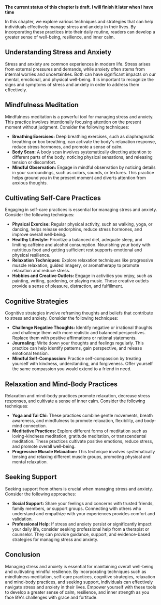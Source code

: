 **The current status of this chapter is draft. I will finish it later when I have time**

In this chapter, we explore various techniques and strategies that can help individuals effectively manage stress and anxiety in their lives. By incorporating these practices into their daily routine, readers can develop a greater sense of well-being, resilience, and inner calm.

Understanding Stress and Anxiety
--------------------------------

Stress and anxiety are common experiences in modern life. Stress arises from external pressures and demands, while anxiety often stems from internal worries and uncertainties. Both can have significant impacts on our mental, emotional, and physical well-being. It is important to recognize the signs and symptoms of stress and anxiety in order to address them effectively.

Mindfulness Meditation
----------------------

Mindfulness meditation is a powerful tool for managing stress and anxiety. This practice involves intentionally focusing attention on the present moment without judgment. Consider the following techniques:

* **Breathing Exercises:** Deep breathing exercises, such as diaphragmatic breathing or box breathing, can activate the body's relaxation response, reduce stress hormones, and promote a sense of calm.
* **Body Scan:** A body scan involves systematically directing attention to different parts of the body, noticing physical sensations, and releasing tension or discomfort.
* **Mindful Observation:** Engage in mindful observation by noticing details in your surroundings, such as colors, sounds, or textures. This practice helps ground you in the present moment and diverts attention from anxious thoughts.

Cultivating Self-Care Practices
-------------------------------

Engaging in self-care practices is essential for managing stress and anxiety. Consider the following techniques:

* **Physical Exercise:** Regular physical activity, such as walking, yoga, or dancing, helps release endorphins, reduce stress hormones, and improve overall well-being.
* **Healthy Lifestyle:** Prioritize a balanced diet, adequate sleep, and limiting caffeine and alcohol consumption. Nourishing your body with nutritious food and getting sufficient rest supports emotional and physical resilience.
* **Relaxation Techniques:** Explore relaxation techniques like progressive muscle relaxation, guided imagery, or aromatherapy to promote relaxation and reduce stress.
* **Hobbies and Creative Outlets:** Engage in activities you enjoy, such as painting, writing, gardening, or playing music. These creative outlets provide a sense of pleasure, distraction, and fulfillment.

Cognitive Strategies
--------------------

Cognitive strategies involve reframing thoughts and beliefs that contribute to stress and anxiety. Consider the following techniques:

* **Challenge Negative Thoughts:** Identify negative or irrational thoughts and challenge them with more realistic and balanced perspectives. Replace them with positive affirmations or rational statements.
* **Journaling:** Write down your thoughts and feelings regularly. This practice can help identify patterns, gain perspective, and release emotional tension.
* **Mindful Self-Compassion:** Practice self-compassion by treating yourself with kindness, understanding, and forgiveness. Offer yourself the same compassion you would extend to a friend in need.

Relaxation and Mind-Body Practices
----------------------------------

Relaxation and mind-body practices promote relaxation, decrease stress responses, and cultivate a sense of inner calm. Consider the following techniques:

* **Yoga and Tai Chi:** These practices combine gentle movements, breath awareness, and mindfulness to promote relaxation, flexibility, and body-mind connection.
* **Meditative Practices:** Explore different forms of meditation such as loving-kindness meditation, gratitude meditation, or transcendental meditation. These practices cultivate positive emotions, reduce stress, and promote overall well-being.
* **Progressive Muscle Relaxation:** This technique involves systematically tensing and relaxing different muscle groups, promoting physical and mental relaxation.

Seeking Support
---------------

Seeking support from others is crucial when managing stress and anxiety. Consider the following approaches:

* **Social Support:** Share your feelings and concerns with trusted friends, family members, or support groups. Connecting with others who understand and empathize with your experiences provides comfort and validation.
* **Professional Help:** If stress and anxiety persist or significantly impact your daily life, consider seeking professional help from a therapist or counselor. They can provide guidance, support, and evidence-based strategies for managing stress and anxiety.

Conclusion
----------

Managing stress and anxiety is essential for maintaining overall well-being and cultivating mindful resilience. By incorporating techniques such as mindfulness meditation, self-care practices, cognitive strategies, relaxation and mind-body practices, and seeking support, individuals can effectively navigate stress and anxiety in their lives. Empower yourself with these tools to develop a greater sense of calm, resilience, and inner strength as you face life's challenges with grace and fortitude.
